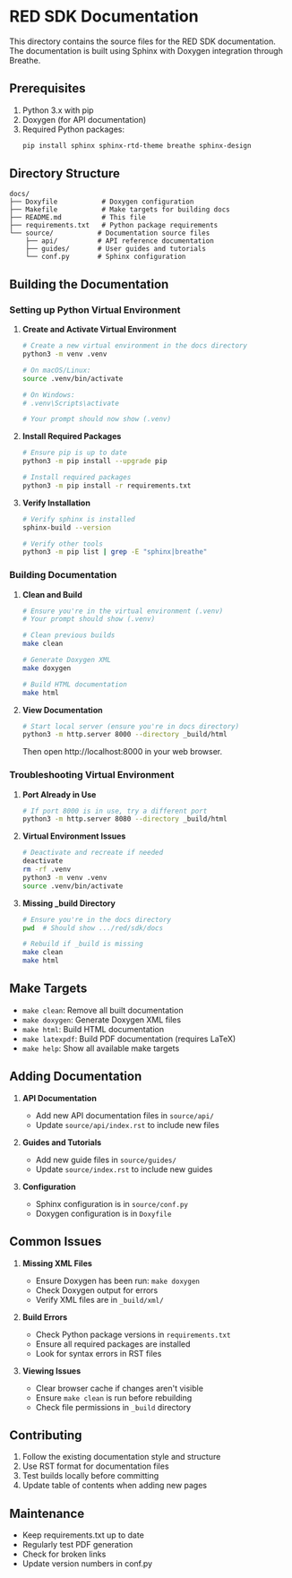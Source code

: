 # RED SDK Documentation

This directory contains the source files for the RED SDK documentation. The documentation is built using Sphinx with Doxygen integration through Breathe.

## Prerequisites

1. Python 3.x with pip
2. Doxygen (for API documentation)
3. Required Python packages:
   ```bash
   pip install sphinx sphinx-rtd-theme breathe sphinx-design
   ```

## Directory Structure

```
docs/
├── Doxyfile           # Doxygen configuration
├── Makefile           # Make targets for building docs
├── README.md          # This file
├── requirements.txt   # Python package requirements
└── source/           # Documentation source files
    ├── api/          # API reference documentation
    ├── guides/       # User guides and tutorials
    └── conf.py       # Sphinx configuration
```

## Building the Documentation

### Setting up Python Virtual Environment

1. **Create and Activate Virtual Environment**
   ```bash
   # Create a new virtual environment in the docs directory
   python3 -m venv .venv

   # On macOS/Linux:
   source .venv/bin/activate

   # On Windows:
   # .venv\Scripts\activate

   # Your prompt should now show (.venv)
   ```

2. **Install Required Packages**
   ```bash
   # Ensure pip is up to date
   python3 -m pip install --upgrade pip

   # Install required packages
   python3 -m pip install -r requirements.txt
   ```

3. **Verify Installation**
   ```bash
   # Verify sphinx is installed
   sphinx-build --version

   # Verify other tools
   python3 -m pip list | grep -E "sphinx|breathe"
   ```

### Building Documentation

1. **Clean and Build**
   ```bash
   # Ensure you're in the virtual environment (.venv)
   # Your prompt should show (.venv)

   # Clean previous builds
   make clean

   # Generate Doxygen XML
   make doxygen

   # Build HTML documentation
   make html
   ```

2. **View Documentation**
   ```bash
   # Start local server (ensure you're in docs directory)
   python3 -m http.server 8000 --directory _build/html
   ```
   Then open http://localhost:8000 in your web browser.

### Troubleshooting Virtual Environment

1. **Port Already in Use**
   ```bash
   # If port 8000 is in use, try a different port
   python3 -m http.server 8080 --directory _build/html
   ```

2. **Virtual Environment Issues**
   ```bash
   # Deactivate and recreate if needed
   deactivate
   rm -rf .venv
   python3 -m venv .venv
   source .venv/bin/activate
   ```

3. **Missing _build Directory**
   ```bash
   # Ensure you're in the docs directory
   pwd  # Should show .../red/sdk/docs
   
   # Rebuild if _build is missing
   make clean
   make html
   ```

## Make Targets

- `make clean`: Remove all built documentation
- `make doxygen`: Generate Doxygen XML files
- `make html`: Build HTML documentation
- `make latexpdf`: Build PDF documentation (requires LaTeX)
- `make help`: Show all available make targets

## Adding Documentation

1. **API Documentation**
   - Add new API documentation files in `source/api/`
   - Update `source/api/index.rst` to include new files

2. **Guides and Tutorials**
   - Add new guide files in `source/guides/`
   - Update `source/index.rst` to include new guides

3. **Configuration**
   - Sphinx configuration is in `source/conf.py`
   - Doxygen configuration is in `Doxyfile`

## Common Issues

1. **Missing XML Files**
   - Ensure Doxygen has been run: `make doxygen`
   - Check Doxygen output for errors
   - Verify XML files are in `_build/xml/`

2. **Build Errors**
   - Check Python package versions in `requirements.txt`
   - Ensure all required packages are installed
   - Look for syntax errors in RST files

3. **Viewing Issues**
   - Clear browser cache if changes aren't visible
   - Ensure `make clean` is run before rebuilding
   - Check file permissions in `_build` directory

## Contributing

1. Follow the existing documentation style and structure
2. Use RST format for documentation files
3. Test builds locally before committing
4. Update table of contents when adding new pages

## Maintenance

- Keep requirements.txt up to date
- Regularly test PDF generation
- Check for broken links
- Update version numbers in conf.py 